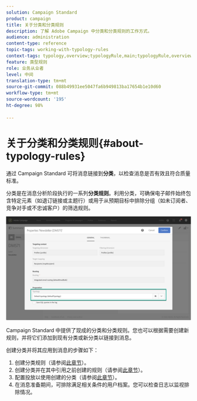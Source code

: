 ```yaml
---
solution: Campaign Standard
product: campaign
title: 关于分类和分类规则
description: 了解 Adobe Campaign 中分类和分类规则的工作方式。
audience: administration
content-type: reference
topic-tags: working-with-typology-rules
context-tags: typology,overview;typologyRule,main;typologyRule,overview
feature: 类型规则
role: 业务从业者
level: 中间
translation-type: tm+mt
source-git-commit: 088b49931ee5047fa6b949813ba17654b1e10d60
workflow-type: tm+mt
source-wordcount: '195'
ht-degree: 98%

---
```



# 关于分类和分类规则{#about-typology-rules}

通过 Campaign Standard 可将消息链接到&#x200B;**分类**，以检查消息是否有效且符合质量标准。

分类是在消息分析阶段执行的一系列&#x200B;**分类规则**。利用分类，可确保电子邮件始终包含特定元素（如退订链接或主题行）或用于从预期目标中排除分组（如未订阅者、竞争对手或不忠诚客户）的筛选规则。

![](assets/typology_messagelink.png)

Campaign Standard 中提供了现成的分类和分类规则。您也可以根据需要创建新规则，并将它们添加到现有分类或新分类以链接到消息。

创建分类并将其应用到消息的步骤如下：

1. 创建分类规则（请参阅[此章节](../../sending/using/managing-typology-rules.md#creating-a-typology-rule)）。
1. 创建分类并在其中引用之前创建的规则（请参阅[此章节](../../sending/using/managing-typologies.md#creating-a-typology)）。
1. 配置投放以使用创建的分类（请参阅[此章节](../../sending/using/managing-typologies.md#applying-typologies-to-messages)）。
1. 在消息准备期间，可排除满足相关条件的用户档案。您可以检查日志以监视排除情况。
